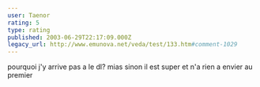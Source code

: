 ```yaml
---
user: Taenor
rating: 5
type: rating
published: 2003-06-29T22:17:09.000Z
legacy_url: http://www.emunova.net/veda/test/133.htm#comment-1029
---
```

pourquoi j'y arrive pas a le dl?
mias sinon il est super et n'a rien a envier au premier